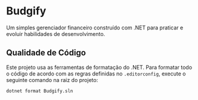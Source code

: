 # Budgify

Um simples gerenciador financeiro construído com .NET para praticar e evoluir habilidades de desenvolvimento.

## Qualidade de Código

Este projeto usa as ferramentas de formatação do .NET. Para formatar todo o código de acordo com as regras definidas no `.editorconfig`, execute o seguinte comando na raiz do projeto:

```bash
dotnet format Budgify.sln
```
